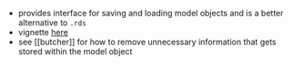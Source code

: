 - provides interface for saving and loading model objects and is a better alternative to `.rds`
- vignette [here](https://rstudio.github.io/bundle/articles/bundle.html)
- see [[butcher]] for how to remove unnecessary information that gets stored within the model object